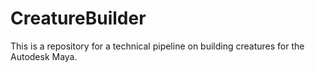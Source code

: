 CreatureBuilder
===============

This is a repository for a technical pipeline on building creatures for the Autodesk Maya.
